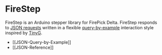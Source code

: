 # FireStep

FireStep is an Arduino stepper library for FirePick Delta.
FireStep responds to 
[JSON requests](https://github.com/firepick1/FireStep/wiki/JSON-Reference)
written in a flexible
[query-by-example](https://github.com/firepick1/FireStep/wiki/JSON-Query-by-Example)
interaction style inspired by [TinyG](https://github.com/synthetos/TinyG/wiki/JSON-Operation).

* [[JSON-Query-by-Example]]
* [[JSON-Reference]]

